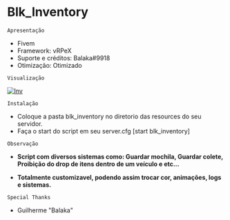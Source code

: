 # Blk_Inventory
```Apresentação```
- Fivem
- Framework: vRPeX
- Suporte e créditos: Balaka#9918
- Otimização: Otimizado


```Visualização```

[![Inv](http://img.youtube.com/vi/OSLJkGCafEo/0.jpg)](http://www.youtube.com/watch?v=OSLJkGCafEo "Balaka")


```Instalação```

- Coloque a pasta blk_inventory no diretorio das resources do seu servidor.
- Faça o start do script em seu server.cfg [start blk_inventory]

```Observação```

- **Script com diversos sistemas como: Guardar mochila, Guardar colete, Proibição do drop de itens dentro de um veículo e etc...**

- **Totalmente customizavel, podendo assim trocar cor, animações, logs e sistemas.**

```Special Thanks```
- Guilherme "Balaka"
